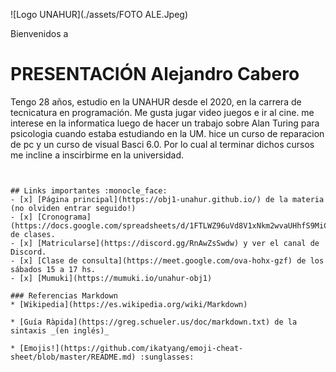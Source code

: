 ![Logo UNAHUR](./assets/FOTO ALE.Jpeg)

Bienvenidos a
# PRESENTACIÓN Alejandro Cabero

Tengo 28 años, estudio en la UNAHUR desde el 2020, en la carrera de tecnicatura en programación.
Me gusta jugar video juegos e ir al cine.
me interese en la informatica luego de hacer un trabajo sobre Alan Turing para psicologia cuando estaba estudiando en la UM. 
hice un curso de reparacion de pc y un curso de visual Basci 6.0. Por lo cual al terminar dichos cursos me incline a inscirbirme en la universidad. 

```


## Links importantes :monocle_face:
- [x] [Página principal](https://obj1-unahur.github.io/) de la materia (no olviden entrar seguido!) 
- [x] [Cronograma](https://docs.google.com/spreadsheets/d/1FTLWZ96uVd8V1xNkm2wvaUHhfS9MiC_LEomQYwJhI6I/edit#gid=1006593733) de clases.
- [x] [Matricularse](https://discord.gg/RnAwZsSwdw) y ver el canal de Discord.
- [x] [Clase de consulta](https://meet.google.com/ova-hohx-gzf) de los sábados 15 a 17 hs.
- [x] [Mumuki](https://mumuki.io/unahur-obj1)

### Referencias Markdown 
* [Wikipedia](https://es.wikipedia.org/wiki/Markdown)

* [Guía Ràpida](https://greg.schueler.us/doc/markdown.txt) de la sintaxis _(en inglés)_

* [Emojis!](https://github.com/ikatyang/emoji-cheat-sheet/blob/master/README.md) :sunglasses:
